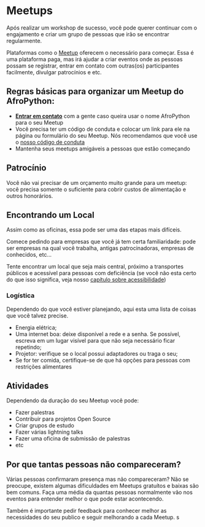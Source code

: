 # Meetups

Após realizar um workshop de sucesso, você pode querer continuar com o engajamento e criar um grupo de pessoas que irão se encontrar regularmente.

Plataformas como o [Meetup](https://www.meetup.com) oferecem o necessário para começar. Essa é uma plataforma paga, mas irá ajudar a criar eventos onde as pessoas possam se registrar, entrar em contato com outras(os) participantes facilmente, divulgar patrocínios e etc.

## Regras básicas para organizar um Meetup do AfroPython:

- **[Entrar em contato](mailto:afropython@gmail.com)** com a gente caso queira usar o nome AfroPython para o seu Meetup
- Você precisa ter um código de conduta e colocar um link para ele na página ou formulário do seu Meetup. Nós recomendamos que você use o [nosso código de conduta](https://github.com/AfroPython/afropython-site/wiki/C%C3%B3digo-de-Conduta)
- Mantenha seus meetups amigáveis a pessoas que estão começando

## Patrocínio

Você não vai precisar de um orçamento muito grande para um meetup: você precisa somente o suficiente para cobrir custos de alimentação e outros honorários.

## Encontrando um Local

Assim como as oficinas, essa pode ser uma das etapas mais difíceis.

Comece pedindo para empresas que você já tem certa familiaridade: pode ser empresas na qual você trabalha, antigas patrocinadoras, empresas de conhecidos, etc...

Tente encontrar um local que seja mais central, próximo a transportes públicos e acessível para pessoas com deficiência (se você não esta certo do que isso significa, veja nosso [capítulo sobre acessibilidade](../acessibilidade/README.md))

### Logística

Dependendo do que você estiver planejando, aqui esta uma lista de coisas que você talvez precise.

- Energia elétrica;
- Uma internet boa: deixe disponível a rede e a senha. Se possível, escreva em um lugar visível para que não seja necessário ficar repetindo;
- Projetor: verifique se o local possui adaptadores ou traga o seu;
- Se for ter comida, certifique-se de que há opções para pessoas com restrições alimentares

## Atividades

Dependendo da duração do seu Meetup você pode:

- Fazer palestras
- Contribuir para projetos Open Source
- Criar grupos de estudo
- Fazer várias lightning talks
- Fazer uma oficina de submissão de palestras
- etc

## Por que tantas pessoas não compareceram?

Várias pessoas confirmaram presença mas não compareceram? Não se preocupe, existem algumas dificuldades em Meetups gratuítos e baixas são bem comuns. Faça uma média da quantas pessoas normalmente vão nos eventos para entender melhor o que pode estar acontecendo.

Também é importante pedir feedback para conhecer melhor as necessidades do seu publico e seguir melhorando a cada Meetup.
s
